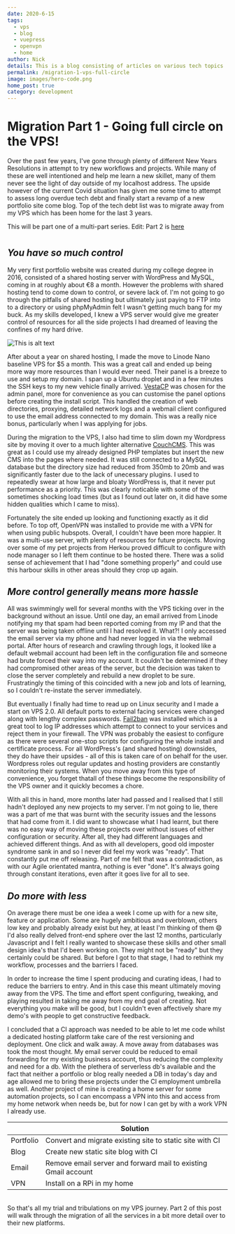 ```yaml
---
date: 2020-6-15
tags: 
  - vps
  - blog
  - vuepress
  - openvpn
  - home
author: Nick  
details: This is a blog consisting of articles on various tech topics
permalink: /migration-1-vps-full-circle
image: images/hero-code.png
home_post: true
category: development
---
```


# Migration Part 1 - Going full circle on the VPS!

 Over the past few years, I've gone through plenty of different New Years Resolutions in attempt to try new workflows and projects. While many of these are well intentioned and help me learn a new skillet, many of them never see the light of day outside of my localhost address. The upside however of the current Covid situation has given me some time to attempt to assess long overdue tech debt and finally start a revamp of a new portfolio site come blog. Top of the tech debt list was to migrate away from my VPS which has been home for the last 3 years.

 This will be part one of a multi-part series.  Edit: Part 2 is [here](/migration-2-embrace-the-jam) 

# # 

## *You have so much control*


My very first portfolio website was created during my college degree in 2016, consisted of a shared hosting server with WordPress and MySQL, coming in at roughly about €8 a month. However the problems with shared hosting tend to come down to control, or severe lack of. I'm not going to go through the pitfalls of shared hosting but ultimately just paying to FTP into to a directory or using phpMyAdmin felt I wasn't getting much bang for my buck. As my skills developed, I knew a VPS server would give me greater control of resources for all the side projects I had dreamed of leaving the confines of my hard drive.


![This is alt text](/images/hero-code.png)


After about a year on shared hosting, I made the move to Linode Nano baseline VPS for $5 a month. This was a great call and ended up being more way more resources than I would ever need. Their panel is a breeze to use and setup my domain. I span up a Ubuntu droplet and in a few minutes the SSH keys to my new vehicle finally arrived. [VestaCP](https://vestacp.com/install/) was chosen for the admin panel, more for convenience as you can customise the panel options before creating the install script.  This handled the creation of web directories, proxying, detailed network logs and a webmail client configured to use the email address connected to my domain. This was a really nice bonus, particularly when I was applying for jobs. 



During the migration to the VPS, I also had time to slim down my Wordpress site by moving it over to a much lighter alternative [CouchCMS](https://www.couchcms.com/). This was great as I could use my already designed PHP templates but insert the new CMS into the pages where needed. It was still connected to a MySQL database but the directory size had reduced from 350mb to 20mb and was significantly faster due to the lack of unecessary plugins. I used to repeatedly swear at how large and bloaty WordPress is, that it never put performance as a priority. This was clearly noticable with some of the sometimes shocking load times (but as I found out later on, it did have some hidden qualities  which I came to miss).  

Fortunately the site ended up looking and functioning exactly as it did before. To top off, OpenVPN was installed to provide me with a VPN for when using public hubspots. Overall, I couldn't have been more happier. It was a multi-use server, with plenty of resources for future projects. Moving over some of my pet projects from Herkou proved difficult to configure with node manager so I left them continue to be hosted there. There was a solid sense of achievement that I had "done something properly" and could use this harbour skills in other areas should they crop up again. 

## *More control generally means more hassle*

All was swimmingly well for several months with the VPS ticking over in the background without an issue. Until one day, an email arrived from Linode notifying my that spam had been reported coming from my IP and that the server was being taken offline until I had resolved it. What?! I only accessed the email server via my phone and had never logged in via the webmail portal. After hours of research and crawling through logs, it looked like a default webmail account had been left in the configuration file and someone had brute forced their way into my account. It couldn't be determined if they had compromised other areas of the server, but the decision was taken to close the server completely and rebuild a new droplet to be sure.  Frustratingly the timing of this coincided with a new job and lots of learning, so I couldn't re-instate the server immediately. 

But eventually I finally had time to read up on Linux security and I made a start on VPS 2.0. All default ports to external facing services were changed along with lengthy complex passwords. [Fail2ban](https://www.fail2ban.org/wiki/index.php/Main_Page) was installed which is a great tool to log IP addresses which attempt to connect to your services and reject them in your firewall. The VPN was probably the easiest to configure as there were several one-stop scripts for configuring the whole install and certificate process. For all WordPress's (and shared hosting) downsides, they do have their upsides - all of this is taken care of on behalf for the user. Wordpress roles out regular updates and hosting providers are constantly monitoring their systems. When you move away from this type of convenience, you forget thatall of these things become the responsibility of the VPS owner and it quickly becomes a chore.  

With all this in hand, more months later had passed and I realised that I still hadn't deployed any new projects to my server. I'm not going to lie, there was a part of me that was burnt with the security issues and the lessons that had come from it. I did want to showcase what I had learnt, but there was no easy way of moving these projects over without issues of either configuration or security. After all, they had different languages and achieved different things. And as with all developers, good old imposter syndrome sank in and so I never did feel my work was "ready". That constantly put me off releasing. Part of me felt that was a contradiction, as with our Agile orientated mantra, nothing is ever "done". It's always going through constant iterations, even after it goes live for all to see.

## *Do more with less*

On average there must be one idea a week I come up with for a new site, feature or application. Some are hugely ambitious and overblown, others low key and probably already exist but hey, at least I'm thinking of them :smile:  I'd also really delved front-end sphere over the last 12 months, particularly Javascript and I felt I really wanted to showcase these skills and other small design idea's that I'd been working on. They might not be "ready" but they certainly could be shared. But before I got to that stage, I had to rethink my workflow, processes and the barriers I faced.

In order to increase the time I spent producing and curating ideas, I had to reduce the barriers to entry. And in this case this meant ultimately moving away from the VPS. The time and effort spent configuring, tweaking, and playing resulted in taking me away from my end goal of creating. Not everything you make will be good, but I couldn't even affectively share my demo's with people to get constructive feedback. 


I concluded that a CI approach was needed to be able to let me code whilst a dedicated hosting platform take care of the rest versioning and deployment. One click and walk away. A move away from databases was took the most thought. My email server could be reduced to email forwarding for my existing business account, thus reducing the complexity and need for a db. With the plethera of serverless db's available and the fact that neither a portfolio or blog really needed a DB in today's day and age allowed me to bring these projects under the CI employment umbrella as well. Another project of mine is creating a home server for some automation projects, so I can encompass a VPN into this and access from my home network when needs be, but for now I can get by with a work VPN I already use.


|    | Solution |
| -- | ------- |
| Portfolio   | Convert and migrate existing site to static site with CI |
| Blog   | Create new static site blog with CI |
| Email | Remove email server and forward mail to existing Gmail account |
| VPN   | Install on a RPi in my home |  
  
\
So that's all my trial and tribulations on my VPS journey. Part 2 of this post will walk through the migration of all the services in a bit more detail over to their new platforms. 